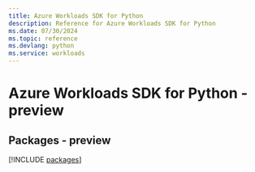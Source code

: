 ```yaml
---
title: Azure Workloads SDK for Python
description: Reference for Azure Workloads SDK for Python
ms.date: 07/30/2024
ms.topic: reference
ms.devlang: python
ms.service: workloads
---
```

# Azure Workloads SDK for Python - preview
## Packages - preview
[!INCLUDE [packages](workloads-index.md)]